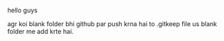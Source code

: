 hello guys

agr koi blank folder bhi github par push krna hai to .gitkeep file us blank folder me add krte hai.